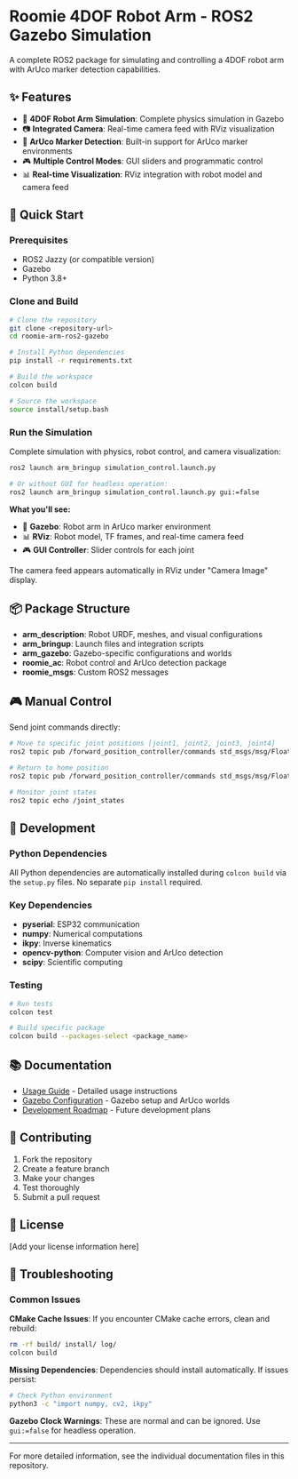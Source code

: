 # Roomie 4DOF Robot Arm - ROS2 Gazebo Simulation

A complete ROS2 package for simulating and controlling a 4DOF robot arm with ArUco marker detection capabilities.

## ✨ Features

- 🤖 **4DOF Robot Arm Simulation**: Complete physics simulation in Gazebo
- 📷 **Integrated Camera**: Real-time camera feed with RViz visualization 
- 🎯 **ArUco Marker Detection**: Built-in support for ArUco marker environments
- 🎮 **Multiple Control Modes**: GUI sliders and programmatic control
- 📊 **Real-time Visualization**: RViz integration with robot model and camera feed

## 🚀 Quick Start

### Prerequisites
- ROS2 Jazzy (or compatible version)
- Gazebo
- Python 3.8+

### Clone and Build
```bash
# Clone the repository
git clone <repository-url>
cd roomie-arm-ros2-gazebo

# Install Python dependencies
pip install -r requirements.txt

# Build the workspace
colcon build

# Source the workspace
source install/setup.bash
```

### Run the Simulation

Complete simulation with physics, robot control, and camera visualization:
```bash
ros2 launch arm_bringup simulation_control.launch.py

# Or without GUI for headless operation:
ros2 launch arm_bringup simulation_control.launch.py gui:=false
```

**What you'll see:**
- 🤖 **Gazebo**: Robot arm in ArUco marker environment
- 📊 **RViz**: Robot model, TF frames, and real-time camera feed
- 🎮 **GUI Controller**: Slider controls for each joint

The camera feed appears automatically in RViz under "Camera Image" display.

## 📦 Package Structure

- **arm_description**: Robot URDF, meshes, and visual configurations
- **arm_bringup**: Launch files and integration scripts
- **arm_gazebo**: Gazebo-specific configurations and worlds
- **roomie_ac**: Robot control and ArUco detection package
- **roomie_msgs**: Custom ROS2 messages

## 🎮 Manual Control

Send joint commands directly:
```bash
# Move to specific joint positions [joint1, joint2, joint3, joint4]
ros2 topic pub /forward_position_controller/commands std_msgs/msg/Float64MultiArray "data: [0.5, 0.3, -0.2, 0.1]"

# Return to home position
ros2 topic pub /forward_position_controller/commands std_msgs/msg/Float64MultiArray "data: [0.0, 0.0, 0.0, 0.0]"

# Monitor joint states
ros2 topic echo /joint_states
```

## 🔧 Development

### Python Dependencies
All Python dependencies are automatically installed during `colcon build` via the `setup.py` files. No separate `pip install` required.

### Key Dependencies
- **pyserial**: ESP32 communication
- **numpy**: Numerical computations
- **ikpy**: Inverse kinematics
- **opencv-python**: Computer vision and ArUco detection
- **scipy**: Scientific computing

### Testing
```bash
# Run tests
colcon test

# Build specific package
colcon build --packages-select <package_name>
```

## 📚 Documentation

- [Usage Guide](USAGE_GUIDE.md) - Detailed usage instructions
- [Gazebo Configuration](GAZEBO_CONFIGURATION_GUIDE.md) - Gazebo setup and ArUco worlds
- [Development Roadmap](DEVELOPMENT_ROADMAP.md) - Future development plans

## 🤝 Contributing

1. Fork the repository
2. Create a feature branch
3. Make your changes
4. Test thoroughly
5. Submit a pull request

## 📄 License

[Add your license information here]

## 🐛 Troubleshooting

### Common Issues

**CMake Cache Issues**: If you encounter CMake cache errors, clean and rebuild:
```bash
rm -rf build/ install/ log/
colcon build
```

**Missing Dependencies**: Dependencies should install automatically. If issues persist:
```bash
# Check Python environment
python3 -c "import numpy, cv2, ikpy"
```

**Gazebo Clock Warnings**: These are normal and can be ignored. Use `gui:=false` for headless operation.

---

For more detailed information, see the individual documentation files in this repository.